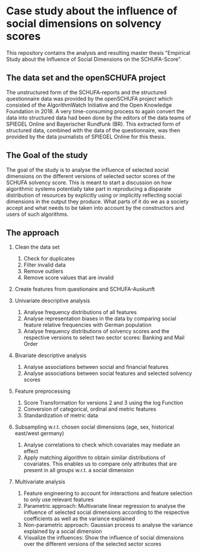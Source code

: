 # Case study about the influence of social dimensions on solvency scores
This repository contains the analysis and resulting master thesis "Empirical Study about the Influence of Social Dimensions on the SCHUFA-Score".

## The data set and the openSCHUFA project
The unstructured form of the SCHUFA-reports and the structured questionnaire data was provided by the openSCHUFA project which consisted of the AlgorithmWatch Initiative and the Open Knowledge Foundation in 2018.
A very time-consuming process to again convert the data into structured data had been done by the editors of the data teams of SPIEGEL Online and Bayerischer Rundfunk (BR). This extracted form of structured data, combined with the data of the questionnaire, was then provided by the data journalists of SPIEGEL Online for this thesis.

## The Goal of the study

The goal of the study is to analyse the influence of selected social dimensions on the different versions of selected sector scores of the SCHUFA solvency score. This is meant to start a discussion on how algorithmic systems potentially take part in reproducing a disparate distribution of resources by explicitly using or implicitly reflecting social dimensions in the output they produce. What parts of it do we as a society accept and what needs to be taken into account by the constructors and users of such algorithms.

## The approach

1. Clean the data set
	1. Check for duplicates
	2. Filter invalid data
	3. Remove outliers
	4. Remove score values that are invalid

2. Create features from questionaire and SCHUFA-Auskunft

3. Univariate descriptive analysis
	1. Analyse frequency distributions of all features
	2. Analyse representation biases in the data by comparing social feature relative frequencies with German population
	3. Analyse frequency distributions of solvency scores and the respective versions to select two sector scores: Banking and Mail Order

4. Bivariate descriptive analysis
	1. Analyse associations between social and financial features
	2. Analyse associations between social features and selected solvency scores

5. Feature preprocessing
	1. Score Transformation for versions 2 and 3 using the log Function
	2. Conversion of categorical, ordinal and metric features
	3. Standardization of metric data

6. Subsampling w.r.t. chosen social dimensions (age, sex, historical east/west germany)
	1. Analyse correlations to check which covariates may mediate an effect
	2. Apply matching algorithm to obtain similar distributions of covariates. This enables us to compare only attributes that are present in all groups w.r.t. a social dimension

7. Multivariate analysis
	1. Feature engineering to account for interactions and feature selection to only use relevant features
	2. Parametric approach: Multivariate linear regression to analyse the influence of selected social dimensions according to the respective coefficients as well as the variance explained
	3. Non-parametric approach: Gaussian process to analyse the variance explained by a social dimension
	4. Visualize the influences: Show the influence of social dimensions over the different versions of the selected sector scores

